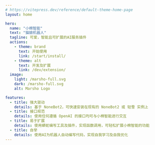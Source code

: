 ```yaml
---
# https://vitepress.dev/reference/default-theme-home-page
layout: home

hero:
  name: "小棉智能"
  text: "猫娘机器人"
  tagline: 可爱，智能且可扩展的AI服务插件
  actions:
    - theme: brand
      text: 开始使用
      link: /start/install/
    - theme: alt
      text: 开发及扩展
      link: /dev/extension/
  image:
    light: /marsho-full.svg
    dark: /marsho-full.svg
    alt: Marsho Logo

features:
  - title: 强大驱动
    details: 基于 NoneBot2，可快速安装在现有的 NoneBot2 或 轻雪 实例上
  - title: 接口规范
    details: 使用任何遵循 OpenAI 的接口均可与小棉智能进行交互
  - title: 易于扩展
    details: 使用蟒蛇编写工具及插件，实现函数调用，可轻松扩展小棉智能的功能
  - title: 自举
    details: 使用AI为机器人自动编写代码，实现自我学习及自我优化
---
```


